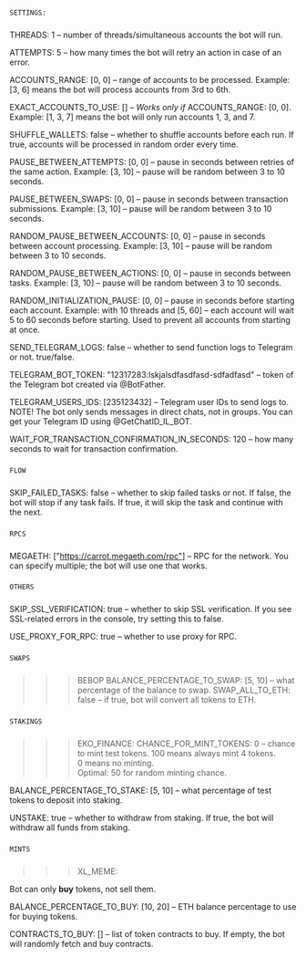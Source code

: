 ###
    SETTINGS:
###

THREADS: 1 – number of threads/simultaneous accounts the bot will run.

ATTEMPTS: 5 – how many times the bot will retry an action in case of an error.

ACCOUNTS_RANGE: [0, 0] – range of accounts to be processed.
Example: [3, 6] means the bot will process accounts from 3rd to 6th.

EXACT_ACCOUNTS_TO_USE: [] – *Works only if* ACCOUNTS_RANGE: [0, 0].
Example: [1, 3, 7] means the bot will only run accounts 1, 3, and 7.

SHUFFLE_WALLETS: false – whether to shuffle accounts before each run.
If true, accounts will be processed in random order every time.

PAUSE_BETWEEN_ATTEMPTS: [0, 0] – pause in seconds between retries of the same action.
Example: [3, 10] – pause will be random between 3 to 10 seconds.

PAUSE_BETWEEN_SWAPS: [0, 0] – pause in seconds between transaction submissions.
Example: [3, 10] – pause will be random between 3 to 10 seconds.

RANDOM_PAUSE_BETWEEN_ACCOUNTS: [0, 0] – pause in seconds between account processing.
Example: [3, 10] – pause will be random between 3 to 10 seconds.

RANDOM_PAUSE_BETWEEN_ACTIONS: [0, 0] – pause in seconds between tasks.
Example: [3, 10] – pause will be random between 3 to 10 seconds.

RANDOM_INITIALIZATION_PAUSE: [0, 0] – pause in seconds before starting each account.
Example: with 10 threads and [5, 60] – each account will wait 5 to 60 seconds before starting. 
Used to prevent all accounts from starting at once.

SEND_TELEGRAM_LOGS: false – whether to send function logs to Telegram or not. true/false.

TELEGRAM_BOT_TOKEN: "12317283:lskjalsdfasdfasd-sdfadfasd" – token of the Telegram bot created via @BotFather.

TELEGRAM_USERS_IDS: [235123432] – Telegram user IDs to send logs to.
NOTE! The bot only sends messages in direct chats, not in groups.
You can get your Telegram ID using @GetChatID_IL_BOT.

WAIT_FOR_TRANSACTION_CONFIRMATION_IN_SECONDS: 120 – how many seconds to wait for transaction confirmation.

###
    FLOW
###
SKIP_FAILED_TASKS: false – whether to skip failed tasks or not.
If false, the bot will stop if any task fails.
If true, it will skip the task and continue with the next.

###
    RPCS
###
MEGAETH: ["https://carrot.megaeth.com/rpc"] – RPC for the network.
You can specify multiple; the bot will use one that works.

###
    OTHERS
###
SKIP_SSL_VERIFICATION: true – whether to skip SSL verification.
If you see SSL-related errors in the console, try setting this to false.

USE_PROXY_FOR_RPC: true – whether to use proxy for RPC.

###
    SWAPS
###

>>> BEBOP
BALANCE_PERCENTAGE_TO_SWAP: [5, 10] – what percentage of the balance to swap.
SWAP_ALL_TO_ETH: false – if true, bot will convert all tokens to ETH.

###
    STAKINGS
###

>>> EKO_FINANCE:
CHANCE_FOR_MINT_TOKENS: 0 – chance to mint test tokens.
100 means always mint 4 tokens.  
0 means no minting.  
Optimal: 50 for random minting chance.

BALANCE_PERCENTAGE_TO_STAKE: [5, 10] – what percentage of test tokens to deposit into staking.

UNSTAKE: true – whether to withdraw from staking.
If true, the bot will withdraw all funds from staking.

###
    MINTS
###

>>> XL_MEME:

Bot can only **buy** tokens, not sell them.

BALANCE_PERCENTAGE_TO_BUY: [10, 20] – ETH balance percentage to use for buying tokens.

CONTRACTS_TO_BUY: [] – list of token contracts to buy.
If empty, the bot will randomly fetch and buy contracts.